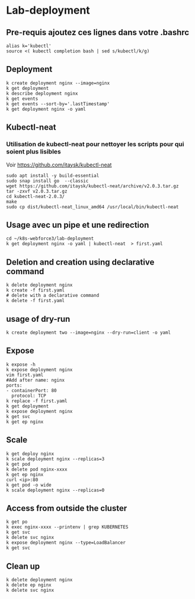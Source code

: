 # Lab-deployment
## Pre-requis ajoutez ces lignes dans votre .bashrc
```shell
alias k='kubectl'
source <( kubectl completion bash | sed s/kubectl/k/g)
```
## Deployment
```shell
k create deployment nginx --image=nginx
k get deployment
k describe deployment nginx
k get events
k get events --sort-by='.lastTimestamp'
k get deployment nginx -o yaml
```
## Kubectl-neat
### Utilisation de kubectl-neat pour nettoyer les scripts pour qui soient plus lisibles
Voir https://github.com/itaysk/kubectl-neat
```shell
sudo apt install -y build-essential
sudo snap install go  --classic
wget https://github.com/itaysk/kubectl-neat/archive/v2.0.3.tar.gz
tar -zxvf v2.0.3.tar.gz 
cd kubectl-neat-2.0.3/
make
sudo cp dist/kubectl-neat_linux_amd64 /usr/local/bin/kubectl-neat
```
## Usage avec un pipe et une redirection
```shell
cd ~/k8s-webforce3/lab-deployment
k get deployment nginx -o yaml | kubectl-neat  > first.yaml
```

## Deletion and creation using declarative command
```shell
k delete deployment nginx
k create -f first.yaml
# delete with a declarative command
k delete -f first.yaml 
```
## usage of dry-run
```shell
k create deployment two --image=nginx --dry-run=client -o yaml
```

## Expose
```shell
k expose -h 
k expose deployment nginx
vim first.yaml
#Add after name: nginx
ports:
- containerPort: 80
  protocol: TCP
k replace -f first.yaml
k get deployment
k expose deployment nginx
k get svc
k get ep nginx
```

## Scale
```shell
k get deploy nginx
k scale deployment nginx --replicas=3
k get pod
k delete pod nginx-xxxx
k get ep nginx
curl <ip>:80
k get pod -o wide
k scale deployment nginx --replicas=0
```

## Access from outside the cluster
```shell
k get po 
k exec nginx-xxxx --printenv | grep KUBERNETES
k get svc
k delete svc nginx
k expose deployment nginx --type=LoadBalancer
k get svc 
```

## Clean up 
```shell
k delete deployment nginx
k delete ep nginx
k delete svc nginx
```


